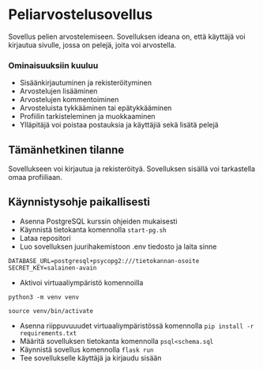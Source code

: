 # Peliarvostelusovellus
Sovellus pelien arvostelemiseen. Sovelluksen ideana on, että käyttäjä voi kirjautua sivulle, jossa on pelejä, joita voi arvostella.

### Ominaisuuksiin kuuluu
- Sisäänkirjautuminen ja rekisteröityminen
- Arvostelujen lisääminen
- Arvostelujen kommentoiminen
- Arvosteluista tykkääminen tai epätykkääminen
- Profiilin tarkisteleminen ja muokkaaminen
- Ylläpitäjä voi poistaa postauksia ja käyttäjiä sekä lisätä pelejä

## Tämänhetkinen tilanne
Sovellukseen voi kirjautua ja rekisteröityä. Sovelluksen sisällä voi tarkastella omaa profiiliaan.

## Käynnistysohje paikallisesti

- Asenna PostgreSQL kurssin ohjeiden mukaisesti
- Käynnistä tietokanta komennolla ```start-pg.sh```
- Lataa repositori
- Luo sovelluksen juurihakemistoon .env tiedosto ja laita sinne
```
DATABASE_URL=postgresql+psycopg2:///tietokannan-osoite
SECRET_KEY=salainen-avain
```
- Aktivoi virtuaaliympäristö komennoilla

``` python3 -m venv venv ```

``` source venv/bin/activate ```

- Asenna riippuvuuudet virtuaaliympäristössä komennolla ```pip install -r requirements.txt```
- Määritä sovelluksen tietokanta komennolla ```psql<schema.sql```
- Käynnistä sovellus komennolla ```flask run```
- Tee sovellukselle käyttäjä ja kirjaudu sisään
